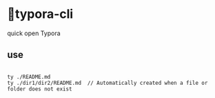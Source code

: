 # typora-cli

quick open Typora

## use

```shell

ty ./README.md
ty ./dir1/dir2/README.md  // Automatically created when a file or folder does not exist
```
